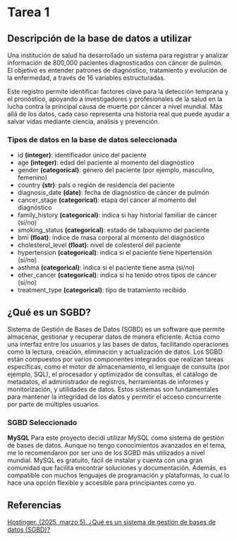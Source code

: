 # Tarea 1

## Descripción de la base de datos a utilizar

Una institución de salud ha desarrollado un sistema para registrar y analizar información de 800,000 pacientes diagnosticados con cáncer de pulmón. El objetivo es entender patrones de diagnóstico, tratamiento y evolución de la enfermedad, a través de 16 variables estructuradas.

Este registro permite identificar factores clave para la detección temprana y el pronóstico, apoyando a investigadores y profesionales de la salud en la lucha contra la principal causa de muerte por cáncer a nivel mundial. Más allá de los datos, cada caso representa una historia real que puede ayudar a salvar vidas mediante ciencia, análisis y prevención.

### Tipos de datos en la base de datos seleccionada

- id **(integer)**: identificador único del paciente  
- age **(integer)**: edad del paciente al momento del diagnóstico  
- gender **(categorical)**: género del paciente (por ejemplo, masculino, femenino)  
- country **(str)**: país o región de residencia del paciente  
- diagnosis_date **(date)**: fecha de diagnóstico de cáncer de pulmón  
- cancer_stage **(categorical)**: etapa del cáncer al momento del diagnóstico  
- family_history **(categorical)**: indica si hay historial familiar de cáncer (sí/no)  
- smoking_status **(categorical)**: estado de tabaquismo del paciente  
- bmi **(float)**: índice de masa corporal al momento del diagnóstico  
- cholesterol_level **(float)**: nivel de colesterol del paciente  
- hypertension **(categorical)**: indica si el paciente tiene hipertensión (sí/no)  
- asthma **(categorical)**: indica si el paciente tiene asma (sí/no)   
- other_cancer **(categorical)**: indica si ha tenido otros tipos de cáncer (sí/no)  
- treatment_type **(categorical)**: tipo de tratamiento recibido  


## ¿Qué es un SGBD?

Sistema de Gestión de Bases de Datos (SGBD) es un software que permite almacenar, gestionar y recuperar datos de manera eficiente. Actúa como una interfaz entre los usuarios y las bases de datos, facilitando operaciones como la lectura, creación, eliminación y actualización de datos. Los SGBD están compuestos por varios componentes integrados que realizan tareas específicas, como el motor de almacenamiento, el lenguaje de consulta (por ejemplo, SQL), el procesador y optimizador de consultas, el catálogo de metadatos, el administrador de registros, herramientas de informes y monitorización, y utilidades de datos. Estos sistemas son fundamentales para mantener la integridad de los datos y permitir el acceso concurrente por parte de múltiples usuarios.

### SGBD Seleccionado
**MySQL**
Para este proyecto decidí utilizar MySQL como sistema de gestión de bases de datos. Aunque no tengo conocimientos avanzados en el tema, me lo recomendaron por ser uno de los SGBD más utilizados a nivel mundial. MySQL es gratuito, fácil de instalar y cuenta con una gran comunidad que facilita encontrar soluciones y documentación. Además, es compatible con muchos lenguajes de programación y plataformas, lo cual lo hace una opción flexible y accesible para principiantes como yo.

## Referencias

[Hostinger. (2025, marzo 5). ¿Qué es un sistema de gestión de bases de datos (SGBD)?](https://www.hostinger.com/es/tutoriales/sgbd)
